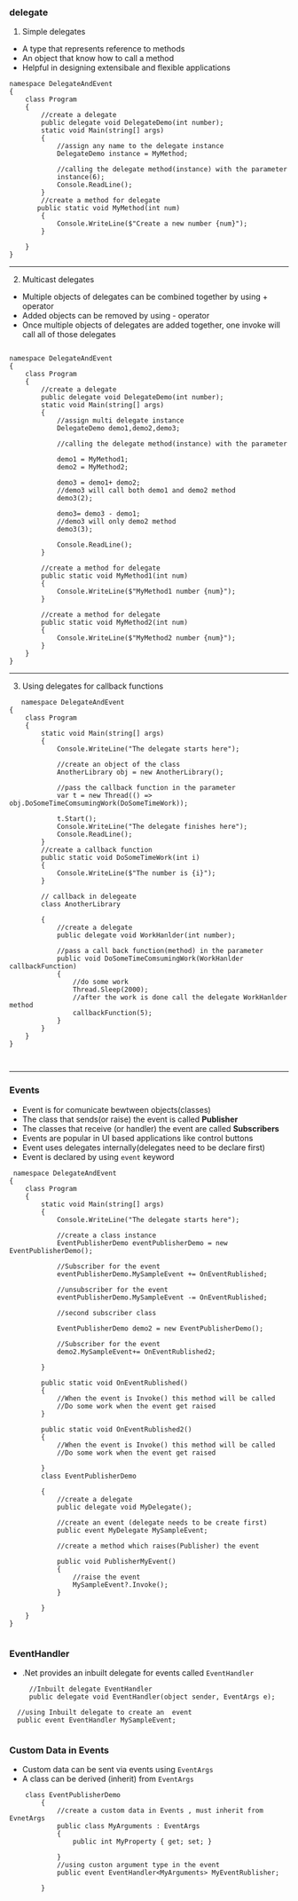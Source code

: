 ### delegate

1. Simple delegates
  - A type that represents reference to methods
   - An object that know how to call a method
   - Helpful in designing extensibale and flexible applications

```
namespace DelegateAndEvent
{
    class Program
    {
        //create a delegate
        public delegate void DelegateDemo(int number);
        static void Main(string[] args)
        {
            //assign any name to the delegate instance
            DelegateDemo instance = MyMethod;

            //calling the delegate method(instance) with the parameter 
            instance(6);
            Console.ReadLine();
        }
        //create a method for delegate
       public static void MyMethod(int num)
        {
            Console.WriteLine($"Create a new number {num}");
        }

    }
}
```
---
2. Multicast delegates
  - Multiple objects of delegates can be combined together by using + operator
  - Added objects can be removed by using - operator
  - Once multiple objects of delegates are added together, one invoke will call all of those delegates

```

namespace DelegateAndEvent
{
    class Program
    {
        //create a delegate
        public delegate void DelegateDemo(int number);
        static void Main(string[] args)
        {
            //assign multi delegate instance
            DelegateDemo demo1,demo2,demo3;

            //calling the delegate method(instance) with the parameter 

            demo1 = MyMethod1;
            demo2 = MyMethod2;

            demo3 = demo1+ demo2;
            //demo3 will call both demo1 and demo2 method
            demo3(2);

            demo3= demo3 - demo1;
            //demo3 will only demo2 method
            demo3(3);

            Console.ReadLine();
        }

        //create a method for delegate
        public static void MyMethod1(int num)
        {
            Console.WriteLine($"MyMethod1 number {num}");
        }

        //create a method for delegate
        public static void MyMethod2(int num)
        {
            Console.WriteLine($"MyMethod2 number {num}");
        }
    }
}

```
---

3. Using delegates for callback functions
   
```
   namespace DelegateAndEvent
{
    class Program
    {        
        static void Main(string[] args)
        {
            Console.WriteLine("The delegate starts here");

            //create an object of the class
            AnotherLibrary obj = new AnotherLibrary();

            //pass the callback function in the parameter
            var t = new Thread(() => obj.DoSomeTimeComsumingWork(DoSomeTimeWork));
 
            t.Start();
            Console.WriteLine("The delegate finishes here");
            Console.ReadLine();
        }
        //create a callback function
        public static void DoSomeTimeWork(int i)
        {
            Console.WriteLine($"The number is {i}");
        }

        // callback in delegeate
        class AnotherLibrary 
           
        {
            //create a delegate
            public delegate void WorkHanlder(int number);

            //pass a call back function(method) in the parameter
            public void DoSomeTimeComsumingWork(WorkHanlder callbackFunction)
            {
                //do some work
                Thread.Sleep(2000);
                //after the work is done call the delegate WorkHanlder method
                callbackFunction(5);
            }
        }
    }
}



```

---

### Events
- Event is for comunicate bewtween objects(classes)
- The class that sends(or raise) the event is called **Publisher**
- The classes that receive (or handler) the event are called **Subscribers**
- Events are popular in UI based applications like control buttons
- Event uses delegates internally(delegates need to be declare first)
- Event is declared by using `event` keyword

```
 namespace DelegateAndEvent
{
    class Program
    {        
        static void Main(string[] args)
        {
            Console.WriteLine("The delegate starts here");

            //create a class instance
            EventPublisherDemo eventPublisherDemo = new EventPublisherDemo();

            //Subscriber for the event
            eventPublisherDemo.MySampleEvent += OnEventRublished;

            //unsubscriber for the event
            eventPublisherDemo.MySampleEvent -= OnEventRublished;

            //second subscriber class

            EventPublisherDemo demo2 = new EventPublisherDemo();

            //Subscriber for the event
            demo2.MySampleEvent+= OnEventRublished2;

        }

        public static void OnEventRublished()
        {
            //When the event is Invoke() this method will be called 
            //Do some work when the event get raised
        }

        public static void OnEventRublished2()
        {
            //When the event is Invoke() this method will be called 
            //Do some work when the event get raised
            
        }
        class EventPublisherDemo
           
        {
            //create a delegate
            public delegate void MyDelegate();

            //create an event (delegate needs to be create first)
            public event MyDelegate MySampleEvent;

            //create a method which raises(Publisher) the event

            public void PublisherMyEvent()
            {
                //raise the event
                MySampleEvent?.Invoke();
            }
            
        }
    }
}


```

### EventHandler
- .Net provides an inbuilt delegate for events called  `EventHandler`
```
     //Inbuilt delegate EventHandler
     public delegate void EventHandler(object sender, EventArgs e);

  //using Inbuilt delegate to create an  event
  public event EventHandler MySampleEvent;
           
```
### Custom Data in Events
- Custom data can be sent via events using `EventArgs `
- A class can be derived (inherit) from `EventArgs `
```
    class EventPublisherDemo           
        {
            //create a custom data in Events , must inherit from EvnetArgs
            public class MyArguments : EventArgs 
            {
                public int MyProperty { get; set; }

            }
            //using custon argument type in the event
            public event EventHandler<MyArguments> MyEventRublisher;

        }

```



